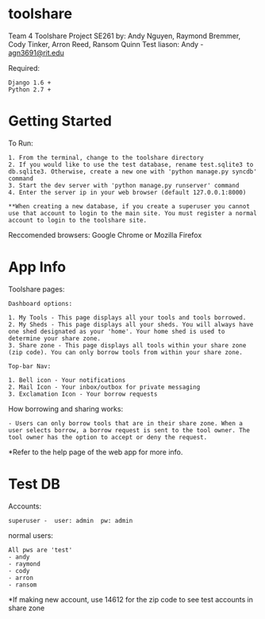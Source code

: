 toolshare
=========

Team 4 Toolshare Project SE261
by: Andy Nguyen, Raymond Bremmer, Cody Tinker, Arron Reed, Ransom Quinn
Test liason: Andy - agn3691@rit.edu

Required:

	Django 1.6 +
	Python 2.7 +

Getting Started
===============

To Run:

	1. From the terminal, change to the toolshare directory
	2. If you would like to use the test database, rename test.sqlite3 to db.sqlite3. Otherwise, create a new one with 'python manage.py syncdb' command
	3. Start the dev server with 'python manage.py runserver' command
	4. Enter the server ip in your web browser (default 127.0.0.1:8000) 

	**When creating a new database, if you create a superuser you cannot use that account to login to the main site. You must register a normal account to login to the toolshare site.

Reccomended browsers: Google Chrome or Mozilla Firefox 

App Info
========

Toolshare pages:

	Dashboard options:	
	
	1. My Tools - This page displays all your tools and tools borrowed.
	2. My Sheds - This page displays all your sheds. You will always have one shed designated as your 'home'. Your home shed is used to determine your share zone.
	3. Share zone - This page displays all tools within your share zone (zip code). You can only borrow tools from within your share zone. 

	Top-bar Nav:

	1. Bell icon - Your notifications
	2. Mail Icon - Your inbox/outbox for private messaging
	3. Exclamation Icon - Your borrow requests

How borrowing and sharing works:

	- Users can only borrow tools that are in their share zone. When a user selects borrow, a borrow request is sent to the tool owner. The tool owner has the option to accept or deny the request. 

*Refer to the help page of the web app for more info.

Test DB
=======

Accounts:

	superuser -  user: admin  pw: admin

normal users:

	All pws are 'test'
	- andy
	- raymond
	- cody
	- arron
	- ransom

*If making new account, use 14612 for the zip code to see test accounts in share zone

